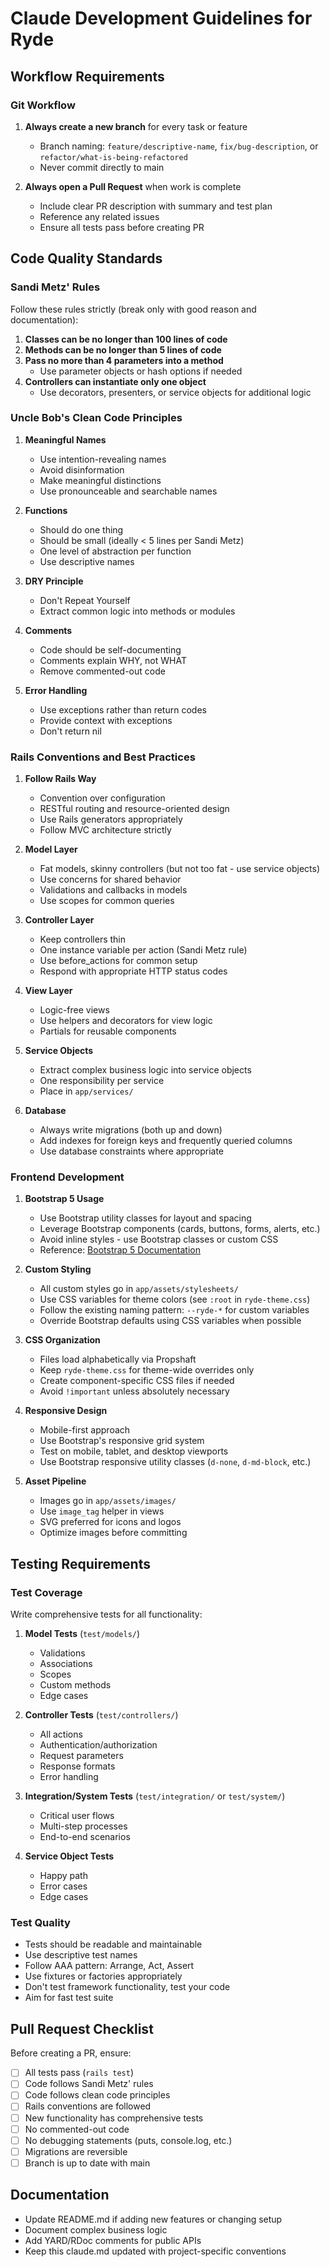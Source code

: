 # Claude Development Guidelines for Ryde

## Workflow Requirements

### Git Workflow
1. **Always create a new branch** for every task or feature
   - Branch naming: `feature/descriptive-name`, `fix/bug-description`, or `refactor/what-is-being-refactored`
   - Never commit directly to main

2. **Always open a Pull Request** when work is complete
   - Include clear PR description with summary and test plan
   - Reference any related issues
   - Ensure all tests pass before creating PR

## Code Quality Standards

### Sandi Metz' Rules
Follow these rules strictly (break only with good reason and documentation):

1. **Classes can be no longer than 100 lines of code**
2. **Methods can be no longer than 5 lines of code**
3. **Pass no more than 4 parameters into a method**
   - Use parameter objects or hash options if needed
4. **Controllers can instantiate only one object**
   - Use decorators, presenters, or service objects for additional logic

### Uncle Bob's Clean Code Principles

1. **Meaningful Names**
   - Use intention-revealing names
   - Avoid disinformation
   - Make meaningful distinctions
   - Use pronounceable and searchable names

2. **Functions**
   - Should do one thing
   - Should be small (ideally < 5 lines per Sandi Metz)
   - One level of abstraction per function
   - Use descriptive names

3. **DRY Principle**
   - Don't Repeat Yourself
   - Extract common logic into methods or modules

4. **Comments**
   - Code should be self-documenting
   - Comments explain WHY, not WHAT
   - Remove commented-out code

5. **Error Handling**
   - Use exceptions rather than return codes
   - Provide context with exceptions
   - Don't return nil

### Rails Conventions and Best Practices

1. **Follow Rails Way**
   - Convention over configuration
   - RESTful routing and resource-oriented design
   - Use Rails generators appropriately
   - Follow MVC architecture strictly

2. **Model Layer**
   - Fat models, skinny controllers (but not too fat - use service objects)
   - Use concerns for shared behavior
   - Validations and callbacks in models
   - Use scopes for common queries

3. **Controller Layer**
   - Keep controllers thin
   - One instance variable per action (Sandi Metz rule)
   - Use before_actions for common setup
   - Respond with appropriate HTTP status codes

4. **View Layer**
   - Logic-free views
   - Use helpers and decorators for view logic
   - Partials for reusable components

5. **Service Objects**
   - Extract complex business logic into service objects
   - One responsibility per service
   - Place in `app/services/`

6. **Database**
   - Always write migrations (both up and down)
   - Add indexes for foreign keys and frequently queried columns
   - Use database constraints where appropriate

### Frontend Development

1. **Bootstrap 5 Usage**
   - Use Bootstrap utility classes for layout and spacing
   - Leverage Bootstrap components (cards, buttons, forms, alerts, etc.)
   - Avoid inline styles - use Bootstrap classes or custom CSS
   - Reference: [Bootstrap 5 Documentation](https://getbootstrap.com/docs/5.3/)

2. **Custom Styling**
   - All custom styles go in `app/assets/stylesheets/`
   - Use CSS variables for theme colors (see `:root` in `ryde-theme.css`)
   - Follow the existing naming pattern: `--ryde-*` for custom variables
   - Override Bootstrap defaults using CSS variables when possible

3. **CSS Organization**
   - Files load alphabetically via Propshaft
   - Keep `ryde-theme.css` for theme-wide overrides only
   - Create component-specific CSS files if needed
   - Avoid `!important` unless absolutely necessary

4. **Responsive Design**
   - Mobile-first approach
   - Use Bootstrap's responsive grid system
   - Test on mobile, tablet, and desktop viewports
   - Use Bootstrap responsive utility classes (`d-none`, `d-md-block`, etc.)

5. **Asset Pipeline**
   - Images go in `app/assets/images/`
   - Use `image_tag` helper in views
   - SVG preferred for icons and logos
   - Optimize images before committing

## Testing Requirements

### Test Coverage
Write comprehensive tests for all functionality:

1. **Model Tests** (`test/models/`)
   - Validations
   - Associations
   - Scopes
   - Custom methods
   - Edge cases

2. **Controller Tests** (`test/controllers/`)
   - All actions
   - Authentication/authorization
   - Request parameters
   - Response formats
   - Error handling

3. **Integration/System Tests** (`test/integration/` or `test/system/`)
   - Critical user flows
   - Multi-step processes
   - End-to-end scenarios

4. **Service Object Tests**
   - Happy path
   - Error cases
   - Edge cases

### Test Quality
- Tests should be readable and maintainable
- Use descriptive test names
- Follow AAA pattern: Arrange, Act, Assert
- Use fixtures or factories appropriately
- Don't test framework functionality, test your code
- Aim for fast test suite

## Pull Request Checklist

Before creating a PR, ensure:
- [ ] All tests pass (`rails test`)
- [ ] Code follows Sandi Metz' rules
- [ ] Code follows clean code principles
- [ ] Rails conventions are followed
- [ ] New functionality has comprehensive tests
- [ ] No commented-out code
- [ ] No debugging statements (puts, console.log, etc.)
- [ ] Migrations are reversible
- [ ] Branch is up to date with main

## Documentation
- Update README.md if adding new features or changing setup
- Document complex business logic
- Add YARD/RDoc comments for public APIs
- Keep this claude.md updated with project-specific conventions
